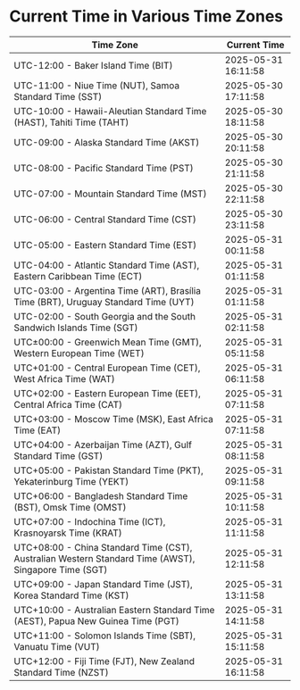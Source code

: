 # Current Time in Various Time Zones

| Time Zone | Current Time |
|-----------|--------------|
| UTC-12:00 - Baker Island Time (BIT) | 2025-05-31 16:11:58 |
| UTC-11:00 - Niue Time (NUT), Samoa Standard Time (SST) | 2025-05-30 17:11:58 |
| UTC-10:00 - Hawaii-Aleutian Standard Time (HAST), Tahiti Time (TAHT) | 2025-05-30 18:11:58 |
| UTC-09:00 - Alaska Standard Time (AKST) | 2025-05-30 20:11:58 |
| UTC-08:00 - Pacific Standard Time (PST) | 2025-05-30 21:11:58 |
| UTC-07:00 - Mountain Standard Time (MST) | 2025-05-30 22:11:58 |
| UTC-06:00 - Central Standard Time (CST) | 2025-05-30 23:11:58 |
| UTC-05:00 - Eastern Standard Time (EST) | 2025-05-31 00:11:58 |
| UTC-04:00 - Atlantic Standard Time (AST), Eastern Caribbean Time (ECT) | 2025-05-31 01:11:58 |
| UTC-03:00 - Argentina Time (ART), Brasília Time (BRT), Uruguay Standard Time (UYT) | 2025-05-31 01:11:58 |
| UTC-02:00 - South Georgia and the South Sandwich Islands Time (SGT) | 2025-05-31 02:11:58 |
| UTC±00:00 - Greenwich Mean Time (GMT), Western European Time (WET) | 2025-05-31 05:11:58 |
| UTC+01:00 - Central European Time (CET), West Africa Time (WAT) | 2025-05-31 06:11:58 |
| UTC+02:00 - Eastern European Time (EET), Central Africa Time (CAT) | 2025-05-31 07:11:58 |
| UTC+03:00 - Moscow Time (MSK), East Africa Time (EAT) | 2025-05-31 07:11:58 |
| UTC+04:00 - Azerbaijan Time (AZT), Gulf Standard Time (GST) | 2025-05-31 08:11:58 |
| UTC+05:00 - Pakistan Standard Time (PKT), Yekaterinburg Time (YEKT) | 2025-05-31 09:11:58 |
| UTC+06:00 - Bangladesh Standard Time (BST), Omsk Time (OMST) | 2025-05-31 10:11:58 |
| UTC+07:00 - Indochina Time (ICT), Krasnoyarsk Time (KRAT) | 2025-05-31 11:11:58 |
| UTC+08:00 - China Standard Time (CST), Australian Western Standard Time (AWST), Singapore Time (SGT) | 2025-05-31 12:11:58 |
| UTC+09:00 - Japan Standard Time (JST), Korea Standard Time (KST) | 2025-05-31 13:11:58 |
| UTC+10:00 - Australian Eastern Standard Time (AEST), Papua New Guinea Time (PGT) | 2025-05-31 14:11:58 |
| UTC+11:00 - Solomon Islands Time (SBT), Vanuatu Time (VUT) | 2025-05-31 15:11:58 |
| UTC+12:00 - Fiji Time (FJT), New Zealand Standard Time (NZST) | 2025-05-31 16:11:58 |
